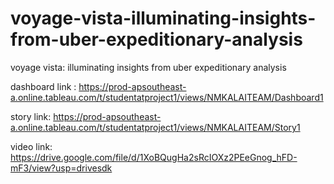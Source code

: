 # voyage-vista-illuminating-insights-from-uber-expeditionary-analysis
voyage vista: illuminating insights from uber expeditionary analysis

dashboard link : https://prod-apsoutheast-a.online.tableau.com/t/studentatproject1/views/NMKALAITEAM/Dashboard1

story link: https://prod-apsoutheast-a.online.tableau.com/t/studentatproject1/views/NMKALAITEAM/Story1

video link: https://drive.google.com/file/d/1XoBQugHa2sRcIOXz2PEeGnog_hFD-mF3/view?usp=drivesdk
